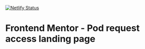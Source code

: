 [![Netlify Status](https://api.netlify.com/api/v1/badges/7649c443-2a8b-4ced-942e-113ddc6ea16b/deploy-status)](https://app.netlify.com/sites/massim-pod-request-access-landing-page/deploys)

# Frontend Mentor - Pod request access landing page